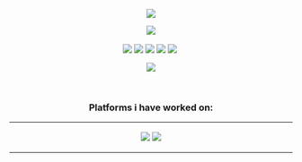<p align="center">
  <a href="https://github.com/DenverCoder1/readme-typing-svg"><img src="https://readme-typing-svg.herokuapp.com?lines=wellcome+to+my+page;I+am+Currently+Working+on;ME_iON;and;Anoniion-Studios.com;&center=true&width=500&height=50&color=black"></a>
</p>

<p>
<div align="center">
  <a href="https://github.com/DenverCoder1/readme-typing-svg"><img src="https://readme-typing-svg.herokuapp.com?lines=Programs/Laungages+I+Have+Worked+With;&center=true&width=500&height=50&color=black"></a>
  <br><br>
  <img src="https://img.shields.io/badge/Python-3670A0?style=for-the-badge&logo=python&logoColor=ffdd54">
  <img src="https://img.shields.io/badge/HTML5-F26624.svg?style=for-the-badge&logo=html5&logoColor=white">
  <img src="https://img.shields.io/badge/Amazon%20EC2-FF9900.svg?style=for-the-badge&logo=Amazon%20EC2&logoColor=white">
  <img src="https://img.shields.io/badge/Unreal%20Engine%205-0E1128.svg?style=for-the-badge&logo=Unreal%20Engine&logoColor=white">
  <img src="https://img.shields.io/badge/EOS-313131.svg?style=for-the-badge&logo=Epic%20Games&logoColor=white">
  <img scr="https://img.shields.io/badge/c++-%2300599C.svg?style=for-the-badge&logo=c%2B%2B&logoColor=white">
</div>
</p>

<p>
<div align="center">
  <img src="https://cdn.discordapp.com/attachments/803801554888687626/1085766256034062437/cac74d3c6d0f8a01e11728a6d2557991.gif">
</div>
</p>

<p>
<div align="center">
  <br>
  <h3>Platforms i have worked on:
  <hr>
  <img src="https://img.shields.io/badge/xbox-%23107C10.svg?style=for-the-badge&logo=xbox&logoColor=white">
  <img src="https://img.shields.io/badge/steam-%23000000.svg?style=for-the-badge&logo=steam&logoColor=white">
  <hr>
</div>
</p>
